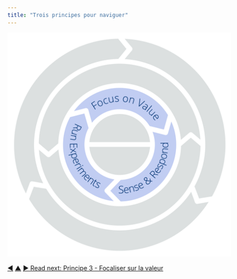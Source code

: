 ```yaml
---
title: "Trois principes pour naviguer"
---
```




![Trois principes pour naviguer : mettre l’accent sur la valeur – sentir & réagir – expériementer](img/csf/csf-light-navigation.png)


<div class="bottom-nav">
<a href="develop-strategy.html" title="Back to: Principe 2 – Développer la stratégie">◀</a> <a href="csf.html" title="Up: Un framework de sens commun pour les organisations et les équipes">▲</a> <a href="focus-on-value.html" title="">▶ Read next: Principe 3 - Focaliser sur la valeur</a>
</div>


<script type="text/javascript">
Mousetrap.bind('g n', function() {
    window.location.href = 'focus-on-value.html';
    return false;
});
</script>

